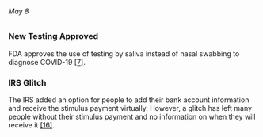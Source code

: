 ###### May 8

### New Testing Approved

FDA approves the use of testing by saliva instead of nasal swabbing to diagnose COVID-19 [[7]](https://www.nbcnews.com/health/health-news/coronavirus-timeline-tracking-critical-moments-covid-19-n1154341). 


### IRS Glitch

The IRS added an option for people to add their bank account information and receive the stimulus payment virtually. However, a glitch has left many people without their stimulus payment and no information on when they will receive it [[16]](https://www.infoplease.com/may-2020-current-events-us-news).
